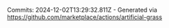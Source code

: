Commits: 2024-12-02T13:29:32.811Z - Generated via https://github.com/marketplace/actions/artificial-grass
<br>
